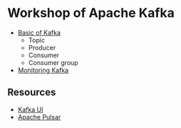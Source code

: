 # Workshop of Apache Kafka
* [Basic of Kafka](https://github.com/up1/course-imc-devops-5-days/blob/main/kafka/workshop/basic-kafka.md)
  * Topic
  * Producer
  * Consumer
  * Consumer group
* [Monitoring Kafka](https://github.com/up1/course-imc-devops-5-days/blob/main/kafka/workshop/monitoring.md)


## Resources
* [Kafka UI](https://github.com/obsidiandynamics/kafdrop)
* [Apache Pulsar](https://pulsar.apache.org/)
